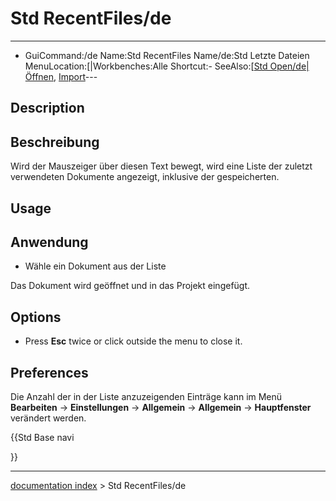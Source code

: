 # Std RecentFiles/de
---
- GuiCommand:/de   Name:Std RecentFiles   Name/de:Std Letzte Dateien   MenuLocation:[|Workbenches:Alle   Shortcut:-   SeeAlso:[[Std Open/de|Öffnen](Std_File_Menu/de___Datei]]_→_Letzte_Dateien_.md), [Import](Std_Import/de.md)---


</div>

## Description


<div class="mw-translate-fuzzy">

## Beschreibung

Wird der Mauszeiger über diesen Text bewegt, wird eine Liste der zuletzt verwendeten Dokumente angezeigt, inklusive der gespeicherten.


</div>

## Usage


<div class="mw-translate-fuzzy">

## Anwendung

-   Wähle ein Dokument aus der Liste

Das Dokument wird geöffnet und in das Projekt eingefügt.


</div>

## Options

-   Press **Esc** twice or click outside the menu to close it.

## Preferences


<div class="mw-translate-fuzzy">

Die Anzahl der in der Liste anzuzeigenden Einträge kann im Menü **Bearbeiten** → **Einstellungen** → **Allgemein** → **Allgemein** → **Hauptfenster** verändert werden.


</div>





{{Std Base navi

}}

---
[documentation index](../README.md) > Std RecentFiles/de
